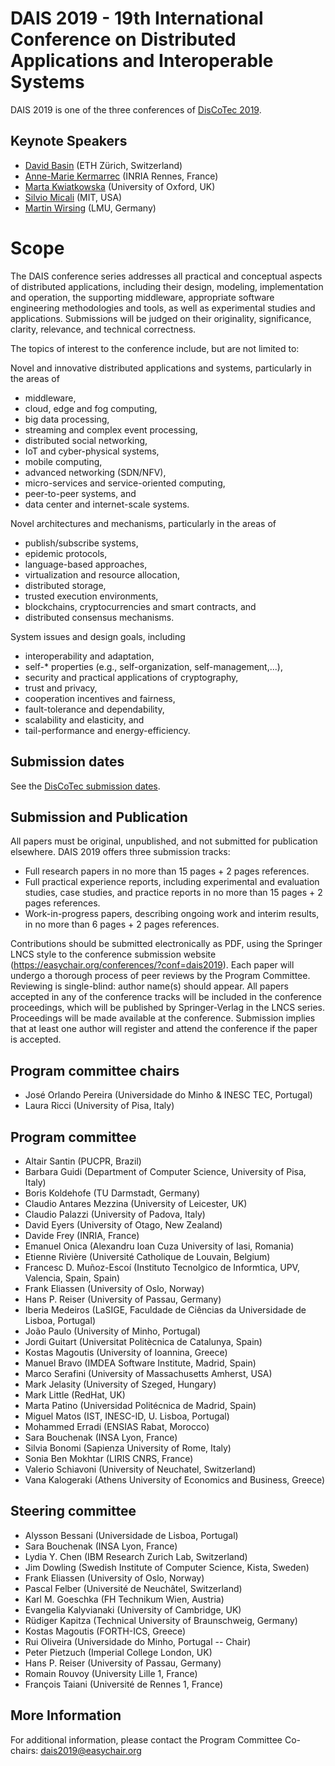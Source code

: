 # DAIS 2019 - 19th International Conference on Distributed Applications and Interoperable Systems

DAIS 2019 is one of the three conferences of [DisCoTec 2019](https://www.discotec.org/2019/).

## Keynote Speakers
* [David Basin](https://www.inf.ethz.ch/personal/basin/) (ETH Zürich, Switzerland)
* [Anne-Marie Kermarrec](https://www.irisa.fr/asap/?page_id=179) (INRIA Rennes, France)
* [Marta Kwiatkowska](http://www.cs.ox.ac.uk/marta.kwiatkowska/) (University of Oxford, UK)
* [Silvio Micali](https://people.csail.mit.edu/silvio/) (MIT, USA)  
* [Martin Wirsing](https://www.sosy-lab.org/people/wirsing/) (LMU, Germany)

# Scope
The DAIS conference series addresses all practical and conceptual aspects of distributed applications, including their design, modeling, implementation and operation, the supporting middleware, appropriate software engineering methodologies and tools, as well as experimental studies and applications. Submissions will be judged on their originality, significance, clarity, relevance, and technical correctness.

The topics of interest to the conference include, but are not limited to:

Novel and innovative distributed applications and systems, particularly in the areas of
* middleware,
* cloud, edge and fog computing,
* big data processing,
* streaming and complex event processing,
* distributed social networking,
* IoT and cyber-physical systems,
* mobile computing,
* advanced networking (SDN/NFV),
* micro-services and service-oriented computing,
* peer-to-peer systems, and
* data center and internet-scale systems.

Novel architectures and mechanisms, particularly in the areas of
* publish/subscribe systems,
* epidemic protocols,
* language-based approaches,
* virtualization and resource allocation,
* distributed storage,
* trusted execution environments,
* blockchains, cryptocurrencies and smart contracts, and
* distributed consensus mechanisms.

System issues and design goals, including
* interoperability and adaptation,
* self-* properties (e.g., self-organization, self-management,...),
* security and practical applications of cryptography,
* trust and privacy,
* cooperation incentives and fairness,
* fault-tolerance and dependability,
* scalability and elasticity, and
* tail-performance and energy-efficiency.

## Submission dates
See the [DisCoTec submission dates](https://www.discotec.org/2019/#important-dates). 

## Submission and Publication

All papers must be original, unpublished, and not submitted for publication elsewhere. DAIS 2019 offers three submission tracks:

* Full research papers in no more than 15 pages + 2 pages references.
* Full practical experience reports, including experimental and evaluation studies, case studies, and practice reports in no more than 15 pages + 2 pages references.
* Work-in-progress papers, describing ongoing work and interim results, in no more than 6 pages + 2 pages references.

Contributions should be submitted electronically as PDF, using the Springer LNCS style to the conference submission website (https://easychair.org/conferences/?conf=dais2019). Each paper will undergo a thorough process of peer reviews by the Program Committee. Reviewing is single-blind: author name(s) should appear. All papers accepted in any of the conference tracks will be included in the conference proceedings, which will be published by Springer-Verlag in the LNCS series. Proceedings will be made available at the conference. Submission implies that at least one author will register and attend the conference if the paper is accepted.

## Program committee chairs
* José Orlando Pereira (Universidade do Minho & INESC TEC, Portugal)
* Laura Ricci (University of Pisa, Italy)

## Program committee
* Altair Santin (PUCPR, Brazil)
* Barbara Guidi (Department of Computer Science, University of Pisa, Italy)
* Boris Koldehofe (TU Darmstadt, Germany)
* Claudio Antares Mezzina (University of Leicester, UK)
* Claudio Palazzi (University of Padova, Italy)
* David Eyers (University of Otago, New Zealand)
* Davide Frey (INRIA, France)
* Emanuel Onica (Alexandru Ioan Cuza University of Iasi, Romania)
* Etienne Rivière (Université Catholique de Louvain, Belgium)
* Francesc D. Muñoz-Escoí (Instituto Tecnolgico de Informtica, UPV, Valencia, Spain, Spain)
* Frank Eliassen (University of Oslo, Norway)
* Hans P. Reiser (University of Passau, Germany)
* Iberia Medeiros (LaSIGE, Faculdade de Ciências da Universidade de Lisboa, Portugal)
* João Paulo (University of Minho, Portugal)
* Jordi Guitart (Universitat Politècnica de Catalunya, Spain)
* Kostas Magoutis (University of Ioannina, Greece)
* Manuel Bravo (IMDEA Software Institute, Madrid, Spain)
* Marco Serafini (University of Massachusetts Amherst, USA)
* Mark Jelasity (University of Szeged, Hungary)
* Mark Little (RedHat, UK)
* Marta Patino (Universidad Politécnica de Madrid, Spain)
* Miguel Matos (IST, INESC-ID, U. Lisboa, Portugal)
* Mohammed Erradi (ENSIAS Rabat, Morocco)
* Sara Bouchenak (INSA Lyon, France)
* Silvia Bonomi (Sapienza University of Rome, Italy)
* Sonia Ben Mokhtar (LIRIS CNRS, France)
* Valerio Schiavoni (University of Neuchatel, Switzerland)
* Vana Kalogeraki (Athens University of Economics and Business, Greece)

## Steering committee
* Alysson Bessani (Universidade de Lisboa, Portugal)
* Sara Bouchenak (INSA Lyon, France)
* Lydia Y. Chen (IBM Research Zurich Lab, Switzerland)
* Jim Dowling (Swedish Institute of Computer Science, Kista, Sweden)
* Frank Eliassen (University of Oslo, Norway)
* Pascal Felber (Université de Neuchâtel, Switzerland)
* Karl M. Goeschka (FH Technikum Wien, Austria)
* Evangelia Kalyvianaki (University of Cambridge, UK)
* Rüdiger Kapitza (Technical University of Braunschweig, Germany)
* Kostas Magoutis (FORTH-ICS, Greece)
* Rui Oliveira (Universidade do Minho, Portugal -- Chair)
* Peter Pietzuch (Imperial College London, UK)
* Hans P. Reiser (University of Passau, Germany)
* Romain Rouvoy (University Lille 1, France)
* François Taiani (Université de Rennes 1, France)

## More Information
For additional information, please contact the Program Committee Co-chairs: dais2019@easychair.org
